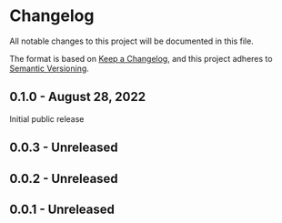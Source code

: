 # Changelog
All notable changes to this project will be documented in this file.

The format is based on [Keep a Changelog](https://keepachangelog.com/en/1.0.0/),
and this project adheres to [Semantic Versioning](https://semver.org/spec/v2.0.0.html).

## 0.1.0 - August 28, 2022
Initial public release

## 0.0.3 - Unreleased

## 0.0.2 - Unreleased

## 0.0.1 - Unreleased
